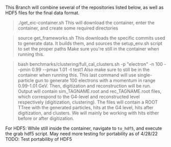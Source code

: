 This Branch will combine several of the repositories listed below, as well as HDF5 files for the final data format.

> ./get_eic-container.sh
This will download the container, enter the container, and create some required directories

> source get_frameworks.sh
This downloads the specific commits used to generate data. It builds them, and sources the setup_env.sh script to set the proper paths
Make sure you're still in the container when running this.

> bash benchmarks/clustering/full_cal_clusters.sh -p "electron" -n 100 --pmin 0.99 --pmax 1.01 -t test1
Also make sure to still be in the container when running this.
This last command will use single-particle gun to generate 100 electrons with a momentum in range 0.99-1.01 GeV. 
Then, digitization and reconstruction will be run. 
Output will contain sim_TAGNAME.root and rec_TAGNAME.root files, which correspond to the G4-level and reconstructed level respectively (digitization, clustering). 
The files will contain a ROOT TTree with the generated particles, hits at the G4 level, hits after digitization, and clusters. 
We will mainly be working with hits either before or after digitization.

For HDF5: While still inside the container, navigate to `to_hdf5`, and execute the grab hdf5 script. May need more testing for portability as of 4/28/22
TODO: Test portabiliby of HDF5
